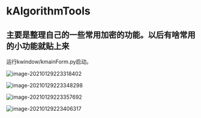 # kAlgorithmTools
## 主要是整理自己的一些常用加密的功能。以后有啥常用的小功能就贴上来

运行kwindow/kmainForm.py启动。

![image-20210129223318402](/Users/king/git_src/kAlgorithmTools/resource/image-20210129223318402.png)

![image-20210129223348298](/Users/king/git_src/kAlgorithmTools/resource/image-20210129223348298.png)

![image-20210129223357692](/Users/king/git_src/kAlgorithmTools/resource/image-20210129223357692.png)

![image-20210129223406317](/Users/king/git_src/kAlgorithmTools/resource/image-20210129223406317.png)